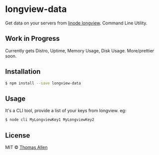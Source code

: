 # longview-data 

Get data on your servers from [linode longview](https://www.linode.com/longview). Command Line Utility. 

## Work in Progress

Currently gets Distro, Uptime, Memory Usage, Disk Usage. More/prettier soon. 

## Installation

```sh
$ npm install --save longview-data
```

## Usage

It's a CLI tool, provide a list of your keys from longview. eg:

```sh
$ node cli MyLongviewKey1 MyLongviewKey2

```
## License

MIT © [Thomas Allen](http://telega.org)


